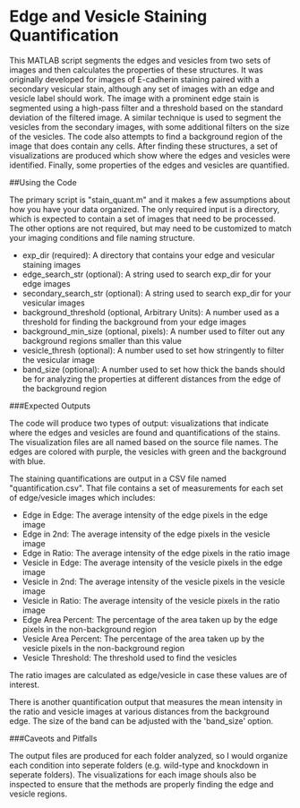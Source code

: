 # Edge and Vesicle Staining Quantification

This MATLAB script segments the edges and vesicles from two sets of images and then calculates the properties of these structures. It was originally developed for images of E-cadherin staining paired with a secondary vesicular stain, although any set of images with an edge and vesicle label should work. The image with a prominent edge stain is segmented using a high-pass filter and a threshold based on the standard deviation of the filtered image. A similar technique is used to segment the vesicles from the secondary images, with some additional filters on the size of the vesicles. The code also attempts to find a background region of the image that does contain any cells. After finding these structures, a set of visualizations are produced which show where the edges and vesicles were identified. Finally, some properties of the edges and vesicles are quantified.

##Using the Code

The primary script is "stain_quant.m" and it makes a few assumptions about how you have your data organized. The only required input is a directory, which is expected to contain a set of images that need to be processed. The other options are not required, but may need to be customized to match your imaging conditions and file naming structure.

* exp_dir (required): A directory that contains your edge and vesicular staining images
* edge_search_str (optional): A string used to search exp_dir for your edge images
* secondary_search_str (optional): A string used to search exp_dir for your vesicular images
* background_threshold (optional, Arbitrary Units): A number used as a threshold for finding the background from your edge images
* background_min_size (optional, pixels): A number used to filter out any background regions smaller than this value
* vesicle_thresh (optional): A number used to set how stringently to filter the vesicular image
* band_size (optional): A number used to set how thick the bands should be for analyzing the properties at different distances from the edge of the background region

###Expected Outputs

The code will produce two types of output: visualizations that indicate where the edges and vesicles are found and quantifications of the stains. The visualization files are all named based on the source file names. The edges are colored with purple, the vesicles with green and the background with blue.

The staining quantifications are output in a CSV file named "quantification.csv". That file contains a set of measurements for each set of edge/vesicle images which includes:

* Edge in Edge: The average intensity of the edge pixels in the edge image
* Edge in 2nd: The average intensity of the edge pixels in the vesicle image
* Edge in Ratio: The average intensity of the edge pixels in the ratio image
* Vesicle in Edge: The average intensity of the vesicle pixels in the edge image
* Vesicle in 2nd: The average intensity of the vesicle pixels in the vesicle image
* Vesicle in Ratio: The average intensity of the vesicle pixels in the ratio image
* Edge Area Percent: The percentage of the area taken up by the edge pixels in the non-background region
* Vesicle Area Percent: The percentage of the area taken up by the vesicle pixels in the non-background region
* Vesicle Threshold: The threshold used to find the vesicles

The ratio images are calculated as edge/vesicle in case these values are of interest.

There is another quantification output that measures the mean intensity in the ratio and vesicle images at various distances from the background edge. The size of the band can be adjusted with the 'band_size' option.

###Caveots and Pitfalls

The output files are produced for each folder analyzed, so I would organize each condition into seperate folders (e.g. wild-type and knockdown in seperate folders). The visualizations for each image shouls also be inspected to ensure that the methods are properly finding the edge and vesicle regions.
